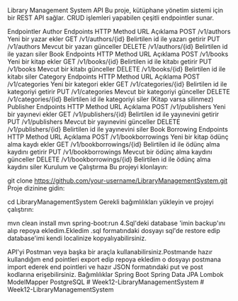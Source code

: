 Library Management System API
Bu proje, kütüphane yönetim sistemi için bir REST API sağlar. CRUD işlemleri yapabilen çeşitli endpointler sunar.

Endpointler
Author Endpoints
HTTP Method	URL	Açıklama
POST	/v1/authors	Yeni bir yazar ekler
GET	/v1/authors/{id}	Belirtilen id ile yazarı getirir
PUT	/v1/authors	Mevcut bir yazarı günceller
DELETE	/v1/authors/{id}	Belirtilen id ile yazarı siler
Book Endpoints
HTTP Method	URL	Açıklama
POST	/v1/books	Yeni bir kitap ekler
GET	/v1/books/{id}	Belirtilen id ile kitabı getirir
PUT	/v1/books	Mevcut bir kitabı günceller
DELETE	/v1/books/{id}	Belirtilen id ile kitabı siler
Category Endpoints
HTTP Method	URL	Açıklama
POST	/v1/categories	Yeni bir kategori ekler
GET	/v1/categories/{id}	Belirtilen id ile kategoriyi getirir
PUT	/v1/categories	Mevcut bir kategoriyi günceller
DELETE	/v1/categories/{id}	Belirtilen id ile kategoriyi siler (Kitap varsa silinmez)
Publisher Endpoints
HTTP Method	URL	Açıklama
POST	/v1/publishers	Yeni bir yayınevi ekler
GET	/v1/publishers/{id}	Belirtilen id ile yayınevini getirir
PUT	/v1/publishers	Mevcut bir yayınevini günceller
DELETE	/v1/publishers/{id}	Belirtilen id ile yayınevini siler
Book Borrowing Endpoints
HTTP Method	URL	Açıklama
POST	/v1/bookborrowings	Yeni bir kitap ödünç alma kaydı ekler
GET	/v1/bookborrowings/{id}	Belirtilen id ile ödünç alma kaydını getirir
PUT	/v1/bookborrowings	Mevcut bir ödünç alma kaydını günceller
DELETE	/v1/bookborrowings/{id}	Belirtilen id ile ödünç alma kaydını siler
Kurulum ve Çalıştırma
Bu projeyi klonlayın:

git clone https://github.com/your-username/LibraryManagementSystem.git
Proje dizinine gidin:

cd LibraryManagementSystem
Gerekli bağımlılıkları yükleyin ve projeyi çalıştırın:

mvn clean install
mvn spring-boot:run
4.Sql'deki database 'imin backup'ını alıp repoya ekledim.Ekledim .sql formatındaki dosyayı sql'de restore edip database'imi kendi localinize kopyalıyabilirsiniz.

API'yi Postman veya başka bir araçla kullanabilirsiniz.Postmande hazır kullandığım end pointleri export edip repoya ekledim o dosyayı postmana import ederek end pointleri ve hazır JSON formatındaki put ve post kodlarına erişebilirsiniz.
Bağımlılıklar
Spring Boot
Spring Data JPA
Lombok
ModelMapper
PostgreSQL # Week12-LibraryManagementSystem  # Week12-LibraryManagementSystem  
